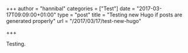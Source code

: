 +++
author = "hannibal"
categories = ["Test"]
date = "2017-03-17T09:09:00+01:00"
type = "post"
title = "Testing new Hugo if posts are generated properly"
url = "/2017/03/17/test-new-hugo"

+++

Testing.
